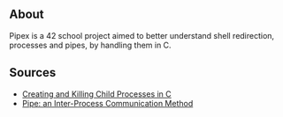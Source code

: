 ## About
Pipex is a 42 school project aimed to better understand shell redirection, processes and pipes, by handling them in C.

## Sources
* [Creating and Killing Child Processes in C](https://www.codequoi.com/en/creating-and-killing-child-processes-in-c/)
* [Pipe: an Inter-Process Communication Method](https://www.codequoi.com/en/pipe-an-inter-process-communication-method/)

